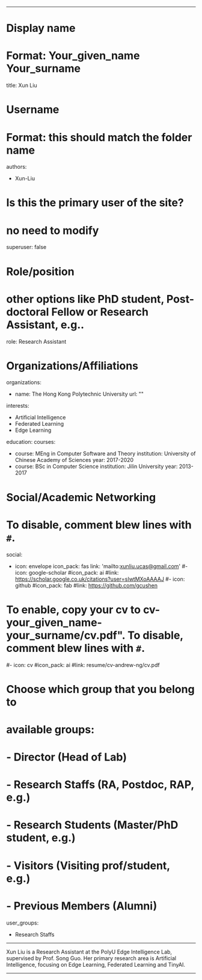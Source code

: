 
---
# Display name
# Format: Your_given_name Your_surname 
title: Xun Liu

# Username
# Format: this should match the folder name
authors:
- Xun-Liu

# Is this the primary user of the site?
# no need to modify 
superuser: false

# Role/position
# other options like PhD student, Post-doctoral Fellow or Research Assistant, e.g..
role: Research Assistant

# Organizations/Affiliations
organizations:
- name: The Hong Kong Polytechnic University
  url: ""

interests:
- Artificial Intelligence
- Federated Learning
- Edge Learning

education:
  courses:
  - course: MEng in Computer Software and Theory
    institution: University of Chinese Academy of Sciences
    year: 2017-2020
  - course: BSc in Computer Science
    institution: Jilin University
    year: 2013-2017

# Social/Academic Networking
# To disable, comment blew lines with `#`.
social:
- icon: envelope
  icon_pack: fas
  link: 'mailto:xunliu.ucas@gmail.com'
#- icon: google-scholar
  #icon_pack: ai
  #link: https://scholar.google.co.uk/citations?user=sIwtMXoAAAAJ
#- icon: github
  #icon_pack: fab
  #link: https://github.com/gcushen

# To enable, copy your cv to cv-your_given_name-your_surname/cv.pdf". To disable, comment blew lines with `#`.
#- icon: cv
  #icon_pack: ai
  #link: resume/cv-andrew-ng/cv.pdf

# Choose which group that you belong to
#  available groups:
#  - Director (Head of Lab)
#  - Research Staffs (RA, Postdoc, RAP, e.g.)
#  - Research Students (Master/PhD student, e.g.)
#  - Visitors (Visiting prof/student, e.g.)
#  - Previous Members (Alumni)
user_groups:
- Research Staffs
---

Xun Liu is a Research Assistant at the PolyU Edge Intelligence Lab, supervised by Prof. Song Guo. Her primary research area is Artificial Intelligence, focusing on Edge Learning, Federated Learning and TinyAI. 

---
